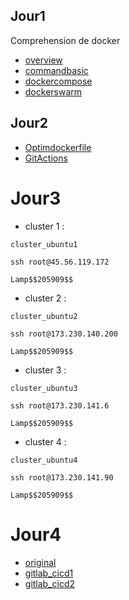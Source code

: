 ## Jour1
Comprehension de docker

* [overview](https://github.com/SitrakaResearchAndPOC/FormationCI_CD_2025/blob/main/jour1_docker/overview.md)
* [commandbasic](https://github.com/SitrakaResearchAndPOC/FormationCI_CD_2025/blob/main/jour1_docker/basic_command.md)
* [dockercompose](https://github.com/SitrakaResearchAndPOC/FormationCI_CD_2025/blob/main/jour1_docker/docker_compose.md)
* [dockerswarm](https://github.com/SitrakaResearchAndPOC/FormationCI_CD_2025/blob/main/jour1_docker/dockerswarm.md)

## Jour2
* [Optimdockerfile](https://github.com/SitrakaResearchAndPOC/FormationCI_CD_2025/blob/main/jour1_docker/optimisation_docker.md)
* [GitActions](https://github.com/SitrakaResearchAndPOC/FormationCI_CD_2025/blob/main/jour2_git_actions/elementaire.md)
# Jour3
* cluster 1 :
```
cluster_ubuntu1
```
```
ssh root@45.56.119.172
```
```
Lamp$$205909$$
```
* cluster 2 :
```
cluster_ubuntu2
```
```
ssh root@173.230.140.200
```
```
Lamp$$205909$$
```
* cluster 3 :
```
cluster_ubuntu3
```
```
ssh root@173.230.141.6
```
```
Lamp$$205909$$
```
* cluster 4 :
```
cluster_ubuntu4
```
```
ssh root@173.230.141.90
```
```
Lamp$$205909$$
```
# Jour4
* [original](https://gitlab.com/nanuchi/gitlab-cicd-crash-course/-/tree/main/)
* [gitlab_cicd1](https://gitlab.com/thisalwijayakumara/gitlab-cicd-crash-course)
* [gitlab_cicd2](https://gitlab.com/Bigdawg3442/gitlab-cicd-crash-course-1.git)
